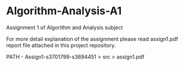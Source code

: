# Algorithm-Analysis-A1
Assignment 1 of Algorithm and Analysis subject

For more detail explanation of the assignment please read assign1.pdf report file attached in this project repository. 
 
PATH - Assign1-s3701799-s3694451 > src > assign1.pdf
